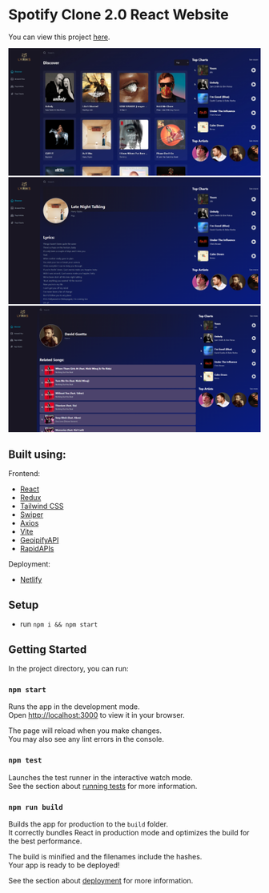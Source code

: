 # Spotify Clone 2.0 React Website

You can view this project [here](https://lyrics-music-app.netlify.app).

![](./readme-images/b71385060d2042f9740d5232d5146694.jpg)
![](./readme-images/977e09d8eddf1e0a61d288469183d56d.png)
![](./readme-images/830bfeb77b07f98698c54d501f485fed.png)

## Built using:

Frontend:

- [React](https://reactjs.org)
- [Redux](https://redux.js.org)
- [Tailwind CSS](https://tailwindcss.com)
- [Swiper](https://swiperjs.com)
- [Axios](https://axios-http.com)
- [Vite](https://vitejs.dev)
- [GeoipifyAPI](https://www.geoapify.com)
- [RapidAPIs](https://rapidapi.com)

Deployment:

* [Netlify](https://www.netlify.com)

## Setup

- run `npm i && npm start`

## Getting Started

In the project directory, you can run:

### `npm start`

Runs the app in the development mode.\
Open [http://localhost:3000](http://localhost:3000) to view it in your browser.

The page will reload when you make changes.\
You may also see any lint errors in the console.

### `npm test`

Launches the test runner in the interactive watch mode.\
See the section about [running tests](https://facebook.github.io/create-react-app/docs/running-tests) for more information.

### `npm run build`

Builds the app for production to the `build` folder.\
It correctly bundles React in production mode and optimizes the build for the best performance.

The build is minified and the filenames include the hashes.\
Your app is ready to be deployed!

See the section about [deployment](https://facebook.github.io/create-react-app/docs/deployment) for more information.
